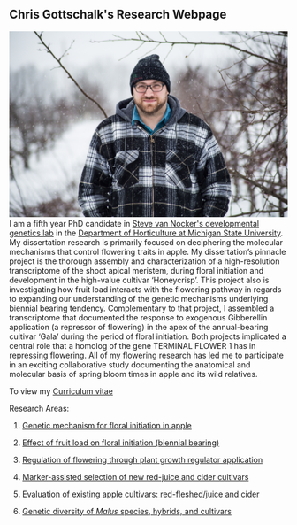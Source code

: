 ## Chris Gottschalk's Research Webpage
![image](https://github.com/gottsc33/gottsc33.github.io/blob/master/photos/IMG_0284.JPG)
I am a fifth year PhD candidate in [Steve van Nocker's developmental genetics lab](https://www.canr.msu.edu/people/dr_steve_van_nocker) in the [Department of Horticulture at Michigan State University](https://www.canr.msu.edu/hrt/). My dissertation research is primarily focused on deciphering the molecular mechanisms that control flowering traits in apple. My dissertation’s pinnacle project is the thorough assembly and characterization of a high-resolution transcriptome of the shoot apical meristem, during floral initiation and development in the high-value cultivar ‘Honeycrisp’. This project also is investigating how fruit load interacts with the flowering pathway in regards to expanding our understanding of the genetic mechanisms underlying biennial bearing tendency. Complementary to that project, I assembled a transcriptome that documented the response to exogenous Gibberellin application (a repressor of flowering) in the apex of the annual-bearing cultivar ‘Gala’ during the period of floral initiation. Both projects implicated a central role that a homolog of the gene TERMINAL FLOWER 1 has in repressing flowering. All of my flowering research has led me to participate in an exciting collaborative study documenting the anatomical and molecular basis of spring bloom times in apple and its wild relatives.

To view my [Curriculum vitae](https://github.com/gottsc33/gottsc33.github.io/blob/master/professional_docs/Christopher_Charles_Gottschalk_CV.pdf)

Research Areas:

1.  [Genetic mechanism for floral initiation in apple](https://github.com/gottsc33/gottsc33.github.io/blob/master/floral_initiation/index.md)

2.  [Effect of fruit load on floral initiation (biennial bearing)](https://github.com/gottsc33/gottsc33.github.io/blob/master/biennial_bearing/index.md)

3.  [Regulation of flowering through plant growth regulator application]()

4.  [Marker-assisted selection of new red-juice and cider cultivars]()

5.  [Evaluation of existing apple cultivars: red-fleshed/juice and cider]()

6.  [Genetic diversity of _Malus_ species, hybrids, and cultivars]()
